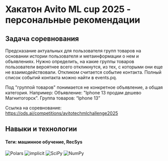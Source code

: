 # Хакатон Avito ML cup 2025 - персональные рекомендации

## Задача соревнования
Предсказание актуальных для пользователя групп товаров на основании истории пользователя и метаинформации о нем и объявлениях. Нужно определить, на какие группы товаров пользователи вероятнее всего откликнутся, из тех, с которыми они еще не взаимодействовали. Откликом считается событие контакта. Полный список событий контакта можно найти в events.pq.

Под "группой товаров" понимается не конкретное объявление, а общая категория. Например: Объявление: "Iphone 13 продам дешево Магнитогорск". Группа товаров: “Iphone 13”

Ссылка на соревнование: https://ods.ai/competitions/avitotechmlchallenge2025

## Навыки и технологии
#### Теги: машинное обучение, RecSys
![Polars](https://img.shields.io/badge/Polars-black?style=flat&logo=polars&logoColor=orange)
![implicit](https://img.shields.io/badge/implicit-black?style=flat&logoColor=orange)
![SciPy](https://img.shields.io/badge/SciPy-black?style=flat&logo=scipy&logoColor=orange)
![NumPy](https://img.shields.io/badge/NumPy-black?style=flat&logo=numpy&logoColor=orange)


